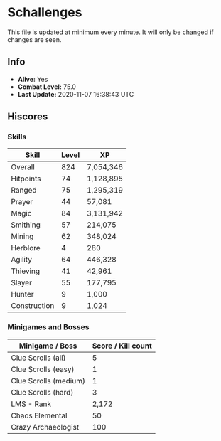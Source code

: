 # Schallenges

This file is updated at minimum every minute. It will only be changed if changes are seen.

## Info

 - **Alive:** Yes
 - **Combat Level:** 75.0
 - **Last Update:** 2020-11-07 16:38:43 UTC

## Hiscores

### Skills

| Skill | Level | XP |
|--|--|--|
| Overall | 824 | 7,054,346 |
| Hitpoints | 74 | 1,128,895 |
| Ranged | 75 | 1,295,319 |
| Prayer | 44 | 57,081 |
| Magic | 84 | 3,131,942 |
| Smithing | 57 | 214,075 |
| Mining | 62 | 348,024 |
| Herblore | 4 | 280 |
| Agility | 64 | 446,328 |
| Thieving | 41 | 42,961 |
| Slayer | 55 | 177,795 |
| Hunter | 9 | 1,000 |
| Construction | 9 | 1,024 |

### Minigames and Bosses

| Minigame / Boss | Score / Kill count |
|--|--|
| Clue Scrolls (all) | 5 |
| Clue Scrolls (easy) | 1 |
| Clue Scrolls (medium) | 1 |
| Clue Scrolls (hard) | 3 |
| LMS - Rank | 2,172 |
| Chaos Elemental | 50 |
| Crazy Archaeologist | 100 |
